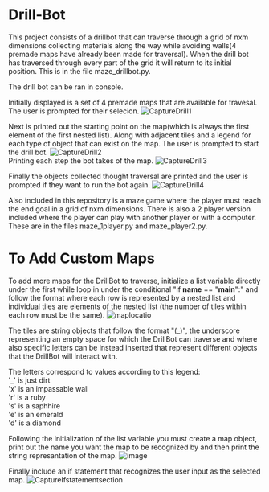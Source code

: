 # Drill-Bot
This project consists of a drillbot that can traverse through a grid of nxm dimensions collecting materials along the way while avoiding walls(4 premade maps have already been made for traversal). When the drill bot has traversed through every part of the grid it will return to its initial position. This is in the file maze_drillbot.py.

The drill bot can be ran in console.

Initially displayed is a set of 4 premade maps that are available for travesal. The user is prompted for their selecion.
![CaptureDrill1](https://user-images.githubusercontent.com/56989215/73799913-40b44580-4785-11ea-85d4-67c93a3a184a.jpeg)


Next is printed out the starting point on the map(which is always the first element of the first nested list). Along with adjacent tiles and a legend for each type of object that can exist on the map. The user is prompted to start the drill bot.
![CaptureDrill2](https://user-images.githubusercontent.com/56989215/73809803-61d75f00-47a2-11ea-9be6-3e53e45dcf61.PNG)  
Printing each step the bot takes of the map.
![CaptureDrill3](https://user-images.githubusercontent.com/56989215/73810065-44ef5b80-47a3-11ea-9175-08aa0a2a2c7a.PNG)

Finally the objects collected thought traversal are printed and the user is prompted if they want to run the bot again.
![CaptureDrill4](https://user-images.githubusercontent.com/56989215/73810137-7d8f3500-47a3-11ea-99fc-d98ca26f0b27.PNG)



Also included in this repository is a maze game where the player must reach the end goal in a grid of nxm dimensions. There is also a 2 player version included where the player can play with another player or with a computer. These are in the files maze_1player.py and maze_player2.py.




# To Add Custom Maps

To add more maps for the DrillBot to traverse, initialize a list variable directly under the first while loop in under the conditional "if __name__ == "__main__":" and follow the format where each row is represented by a nested list and individual tiles are elements of the nested list (the number of tiles within each row must be the same). 
![maplocatio](https://user-images.githubusercontent.com/56989215/73807924-16ba4d80-479c-11ea-87ab-72c22edd7468.JPG)

The tiles are string objects that follow the format "(_)", the underscore representing an empty space for which the DrillBot can traverse and where also specific letters can be instead inserted that represent different objects that the DrillBot will interact with. 

The letters correspond to values according to this legend:  
'_' is just dirt  
'x' is an impassable wall  
'r' is a ruby  
's' is a saphhire  
'e' is an emerald  
'd' is a diamond  

Following the initialization of the list variable you must create a map object, print out the name you want the map to be recognized by and then print the string represantation of the map.
![image](https://user-images.githubusercontent.com/56989215/73808370-af9d9880-479d-11ea-9019-32fc125b6b7c.png)

Finally include an if statement that recognizes the user input as the selected map.
![CaptureIfstatementsection](https://user-images.githubusercontent.com/56989215/73809520-7cf59f00-47a1-11ea-99c3-0df396d883ab.JPG)


